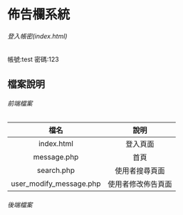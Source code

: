 # 佈告欄系統
###### 登入帳密(index.html)
帳號:test
密碼:123
## 檔案說明
###### 前端檔案
| 檔名 | 說明 |
|:------------:|:------------:|
|index.html|登入頁面|
|message.php|首頁|
|search.php|使用者搜尋頁面|
|user_modify_message.php|使用者修改佈告頁面|
###### 後端檔案

